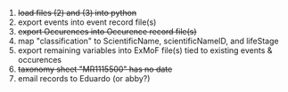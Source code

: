 1. ~~load files (2) and (3) into python~~
2. export events into event record file(s)
3. ~~export Occurences into Occurence record file(s)~~
3. map "classification" to ScientificName, scientificNameID, and lifeStage
4. export remaining variables into ExMoF file(s) tied to existing events & occurences
5. ~~taxonomy sheet "MR1115500" has no date~~
6. email records to Eduardo (or abby?)
